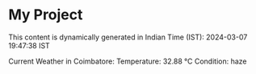 # My Project

This content is dynamically generated in Indian Time (IST): 2024-03-07 19:47:38 IST


Current Weather in Coimbatore:
Temperature: 32.88 °C
Condition: haze
